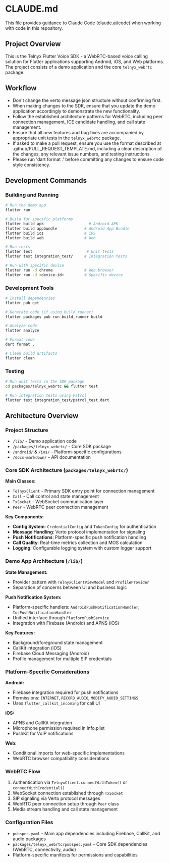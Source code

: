 # CLAUDE.md

This file provides guidance to Claude Code (claude.ai/code) when working with code in this repository.

## Project Overview

This is the Telnyx Flutter Voice SDK - a WebRTC-based voice calling solution for Flutter applications supporting Android, iOS, and Web platforms. The project consists of a demo application and the core `telnyx_webrtc` package.

## Workflow
- Don't change the verto message json structure without confirming first.
- When making changes to the SDK, ensure that you update the demo application accordingly to demonstrate the new functionality.
- Follow the established architecture patterns for WebRTC, including peer connection management, ICE candidate handling, and call state management.
- Ensure that all new features and bug fixes are accompanied by appropriate unit tests in the `telnyx_webrtc` package.
- If asked to make a pull request, ensure you use the format described at .github/PULL_REQUEST_TEMPLATE.md, including a clear description of the changes, any relevant issue numbers, and testing instructions.
- Please run 'dart format .' before committing any changes to ensure code style consistency.

## Development Commands

### Building and Running
```bash
# Run the demo app
flutter run

# Build for specific platforms
flutter build apk                    # Android APK
flutter build appbundle            # Android App Bundle
flutter build ios                  # iOS
flutter build web                  # Web

# Run tests
flutter test                        # Unit tests
flutter test integration_test/     # Integration tests

# Run with specific device
flutter run -d chrome              # Web browser
flutter run -d <device-id>         # Specific device
```

### Development Tools
```bash
# Install dependencies
flutter pub get

# Generate code (if using build_runner)
flutter packages pub run build_runner build

# Analyze code
flutter analyze

# Format code
dart format .

# Clean build artifacts
flutter clean
```

### Testing
```bash
# Run unit tests in the SDK package
cd packages/telnyx_webrtc && flutter test

# Run integration tests using Patrol
flutter test integration_test/patrol_test.dart
```

## Architecture Overview

### Project Structure
- `/lib/` - Demo application code
- `/packages/telnyx_webrtc/` - Core SDK package
- `/android/` & `/ios/` - Platform-specific configurations
- `/docs-markdown/` - API documentation

### Core SDK Architecture (`packages/telnyx_webrtc/`)

**Main Classes:**
- `TelnyxClient` - Primary SDK entry point for connection management
- `Call` - Call control and state management  
- `TxSocket` - WebSocket communication layer
- `Peer` - WebRTC peer connection management

**Key Components:**
- **Config System**: `CredentialConfig` and `TokenConfig` for authentication
- **Message Handling**: Verto protocol implementation for signaling
- **Push Notifications**: Platform-specific push notification handling
- **Call Quality**: Real-time metrics collection and MOS calculation
- **Logging**: Configurable logging system with custom logger support

### Demo App Architecture (`/lib/`)

**State Management:**
- Provider pattern with `TelnyxClientViewModel` and `ProfileProvider`
- Separation of concerns between UI and business logic

**Push Notification System:**
- Platform-specific handlers: `AndroidPushNotificationHandler`, `IosPushNotificationHandler`
- Unified interface through `PlatformPushService`
- Integration with Firebase (Android) and APNS (iOS)

**Key Features:**
- Background/foreground state management
- CallKit integration (iOS)
- Firebase Cloud Messaging (Android)
- Profile management for multiple SIP credentials

### Platform-Specific Considerations

**Android:**
- Firebase integration required for push notifications
- Permissions: `INTERNET`, `RECORD_AUDIO`, `MODIFY_AUDIO_SETTINGS`
- Uses `flutter_callkit_incoming` for call UI

**iOS:**
- APNS and CallKit integration
- Microphone permission required in Info.plist
- PushKit for VoIP notifications

**Web:**
- Conditional imports for web-specific implementations
- WebRTC browser compatibility considerations

### WebRTC Flow
1. Authentication via `TelnyxClient.connectWithToken()` or `connectWithCredential()`
2. WebSocket connection established through `TxSocket`
3. SIP signaling via Verto protocol messages
4. WebRTC peer connection setup through `Peer` class
5. Media stream handling and call state management

### Configuration Files
- `pubspec.yaml` - Main app dependencies including Firebase, CallKit, and audio packages
- `packages/telnyx_webrtc/pubspec.yaml` - Core SDK dependencies (WebRTC, connectivity, audio)
- Platform-specific manifests for permissions and capabilities